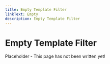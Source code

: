 ```yaml
---
title: Empty Template Filter
linkText: Empty
description: Empty Template Filter
---
```


# Empty Template Filter

Placeholder - This page has not been written yet!
